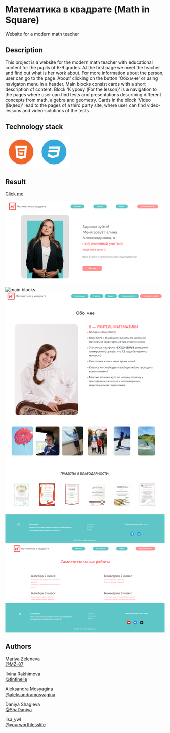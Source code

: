 # Математика в квадрате (Math in Square)

Website for a modern math teacher

## Description

This project is a website for the modern math teacher with educational content for the pupils of 6-9 grades.
At the first page we meet the teacher and find out what is her work about. 
For more information about the person, user can go to the page 'About' clicking on the button 'Обо мне' or using navigaton menu in a header.
Main blocks consist cards with a short description of content. 
Block 'К уроку (For the lesson)' is a navigation to the pages where user can find tests and presentations describing different concepts from math, algebra and geometry.
Cards in the block 'Video (Видео)' lead to the pages of a third party site, where user can find video-lessons and video-solutions of the tests


## Technology stack
<p>
<img src="assets/img/readMe/HTML.png" alt="HTML" width="100rem"/>
<img src="assets/img/readMe/CSS.png" alt="CSS" width="100rem"/>
</p>


## Result

[Сlick me](https://mz-87.github.io/mathteacher-site/)
<p> 
<img src="assets/img/readMe/banner.png" alt="banner"/>
<img src="assets/img/readMe/main_blocks.png" alt="main blocks"/>
<img src="assets/img/readMe/about.png" alt="about page banner"/>
<img src="assets/img/readMe/about2.png" alt="about page photos"/>
<img src="assets/img/readMe/work.png" alt="test's page"/>
</p>


## Authors

Mariya Zeleneva<br>
[@MZ-87](https://github.com/MZ-87)

Ilvina Rakhimova<br>
[@tintinelle](https://github.com/tintinelle)

Aleksandra Mosyagina<br>
[@aleksandramosyagina](https://github.com/aleksandramosyagina)

Daniya Shagieva <br>
[@ShaDaniya](https://github.com/ShaDaniya)

lisa_ywl<br>
[@yourworthlesslife](https://github.com/yourworthlesslife)

